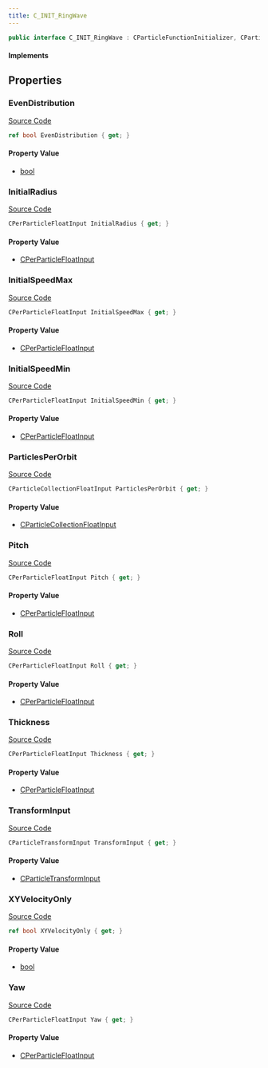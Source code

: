 ```yaml
---
title: C_INIT_RingWave
---
```


```csharp
public interface C_INIT_RingWave : CParticleFunctionInitializer, CParticleFunction, ISchemaClass<CParticleFunction>, ISchemaClass<CParticleFunctionInitializer>, ISchemaClass<C_INIT_RingWave>, ISchemaField, ISchemaClass, INativeHandle
```

#### Implements

## Properties

### EvenDistribution

[Source Code](https://github.com/swiftly-solution/swiftlys2/blob/main/managed/src/SwiftlyS2.Generated/Schemas/Interfaces/C_INIT_RingWave.cs#L35)

```csharp
ref bool EvenDistribution { get; }
```

#### Property Value

- [bool](https://learn.microsoft.com/dotnet/api/system.boolean)

### InitialRadius

[Source Code](https://github.com/swiftly-solution/swiftlys2/blob/main/managed/src/SwiftlyS2.Generated/Schemas/Interfaces/C_INIT_RingWave.cs#L21)

```csharp
CPerParticleFloatInput InitialRadius { get; }
```

#### Property Value

- [CPerParticleFloatInput](/docs/api/shared/schemadefinitions/cperparticlefloatinput)

### InitialSpeedMax

[Source Code](https://github.com/swiftly-solution/swiftlys2/blob/main/managed/src/SwiftlyS2.Generated/Schemas/Interfaces/C_INIT_RingWave.cs#L27)

```csharp
CPerParticleFloatInput InitialSpeedMax { get; }
```

#### Property Value

- [CPerParticleFloatInput](/docs/api/shared/schemadefinitions/cperparticlefloatinput)

### InitialSpeedMin

[Source Code](https://github.com/swiftly-solution/swiftlys2/blob/main/managed/src/SwiftlyS2.Generated/Schemas/Interfaces/C_INIT_RingWave.cs#L25)

```csharp
CPerParticleFloatInput InitialSpeedMin { get; }
```

#### Property Value

- [CPerParticleFloatInput](/docs/api/shared/schemadefinitions/cperparticlefloatinput)

### ParticlesPerOrbit

[Source Code](https://github.com/swiftly-solution/swiftlys2/blob/main/managed/src/SwiftlyS2.Generated/Schemas/Interfaces/C_INIT_RingWave.cs#L19)

```csharp
CParticleCollectionFloatInput ParticlesPerOrbit { get; }
```

#### Property Value

- [CParticleCollectionFloatInput](/docs/api/shared/schemadefinitions/cparticlecollectionfloatinput)

### Pitch

[Source Code](https://github.com/swiftly-solution/swiftlys2/blob/main/managed/src/SwiftlyS2.Generated/Schemas/Interfaces/C_INIT_RingWave.cs#L31)

```csharp
CPerParticleFloatInput Pitch { get; }
```

#### Property Value

- [CPerParticleFloatInput](/docs/api/shared/schemadefinitions/cperparticlefloatinput)

### Roll

[Source Code](https://github.com/swiftly-solution/swiftlys2/blob/main/managed/src/SwiftlyS2.Generated/Schemas/Interfaces/C_INIT_RingWave.cs#L29)

```csharp
CPerParticleFloatInput Roll { get; }
```

#### Property Value

- [CPerParticleFloatInput](/docs/api/shared/schemadefinitions/cperparticlefloatinput)

### Thickness

[Source Code](https://github.com/swiftly-solution/swiftlys2/blob/main/managed/src/SwiftlyS2.Generated/Schemas/Interfaces/C_INIT_RingWave.cs#L23)

```csharp
CPerParticleFloatInput Thickness { get; }
```

#### Property Value

- [CPerParticleFloatInput](/docs/api/shared/schemadefinitions/cperparticlefloatinput)

### TransformInput

[Source Code](https://github.com/swiftly-solution/swiftlys2/blob/main/managed/src/SwiftlyS2.Generated/Schemas/Interfaces/C_INIT_RingWave.cs#L17)

```csharp
CParticleTransformInput TransformInput { get; }
```

#### Property Value

- [CParticleTransformInput](/docs/api/shared/schemadefinitions/cparticletransforminput)

### XYVelocityOnly

[Source Code](https://github.com/swiftly-solution/swiftlys2/blob/main/managed/src/SwiftlyS2.Generated/Schemas/Interfaces/C_INIT_RingWave.cs#L37)

```csharp
ref bool XYVelocityOnly { get; }
```

#### Property Value

- [bool](https://learn.microsoft.com/dotnet/api/system.boolean)

### Yaw

[Source Code](https://github.com/swiftly-solution/swiftlys2/blob/main/managed/src/SwiftlyS2.Generated/Schemas/Interfaces/C_INIT_RingWave.cs#L33)

```csharp
CPerParticleFloatInput Yaw { get; }
```

#### Property Value

- [CPerParticleFloatInput](/docs/api/shared/schemadefinitions/cperparticlefloatinput)

